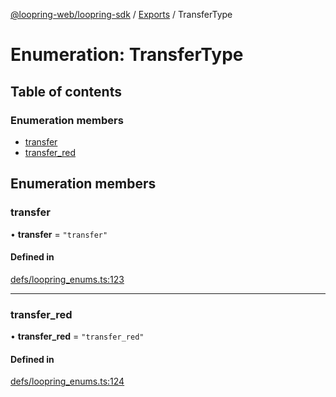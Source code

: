 [@loopring-web/loopring-sdk](../README.md) / [Exports](../modules.md) / TransferType

# Enumeration: TransferType

## Table of contents

### Enumeration members

- [transfer](TransferType.md#transfer)
- [transfer\_red](TransferType.md#transfer_red)

## Enumeration members

### transfer

• **transfer** = `"transfer"`

#### Defined in

[defs/loopring_enums.ts:123](https://github.com/Loopring/loopring_sdk/blob/532648f/src/defs/loopring_enums.ts#L123)

___

### transfer\_red

• **transfer\_red** = `"transfer_red"`

#### Defined in

[defs/loopring_enums.ts:124](https://github.com/Loopring/loopring_sdk/blob/532648f/src/defs/loopring_enums.ts#L124)
